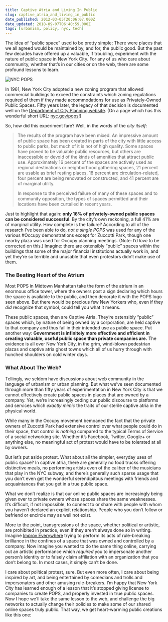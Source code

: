 ```yaml
---
title: Captive Atria and Living In Public
slug: captive_atria_and_living_in_public
date_published: 2012-03-05T20:06:07.000Z
date_updated: 2018-09-07T06:40:59.000Z
tags: [urbanism, policy, nyc, tech]
---
```


The idea of “public space” used to be pretty simple; There were places that we all agreed would be maintained by, and for, the public good. But the past few decades have offered up a valuable, if troubling, experiment with the nature of public space in New York City. For any of us who care about community, whether that’s in our cities or on the web, there are some profound lessons to learn.

![NYC POPS](https://cdn.glitch.global/c4e475b2-a54e-47e0-973c-ed0bd1b46262/nyc-pops.jpg?v=1670715035986 "NYC Privately Owned Public Space logo")

In 1961, New York City adopted a new zoning program that allowed commercial buildings to exceed the constraints which zoning regulations required of them if they made accommodations for use as Privately-Owned Public Spaces. Fifty years later, the legacy of that decision is documented well on the [Department of City Planning website](http://www.nyc.gov/html/dcp/html/priv/priv.shtml). (On a page which has this wonderful short URL: [nyc.gov/pops](http://nyc.gov/pops)!)

So, how did this experiment fare? Well, in the words of the *city itself*:

> The results of the program have been mixed. An impressive amount of public space has been created in parts of the city with little access to public parks, but much of it is not of high quality. Some spaces have proved to be valuable public resources, but others are inaccessible or devoid of the kinds of amenities that attract public use. Approximately 16 percent of the spaces are actively used as regional destinations or neighborhood gathering spaces, 21 percent are usable as brief resting places, 18 percent are circulation-related, four percent are being renovated or constructed, and 41 percent are of marginal utility.
> 
> In response to the perceived failure of many of these spaces and to community opposition, the types of spaces permitted and their locations have been curtailed in recent years.

Just to highlight that again: **only 16% of privately-owned public spaces can be considered successful**. By the city’s own reckoning, a full 41% are of marginal utility. How complete is the failure? According to all of the research I’ve been able to do, *not a single POPS* was used for any of the various #Occupy demonstrations except for Zuccotti Park, though one nearby plaza was used for Occupy planning meetings. (Note: I’d *love* to be corrected on this.) Imagine: there are ostensibly “public” spaces within the buildings that some of the major financial institutions actually work in, and yet they’re so terrible and unusable that even protestors didn’t make use of them.

### The Beating Heart of the Atrium

Most POPS in Midtown Manhattan take the form of the atrium in an enormous office tower, where the owners post a sign declaring which hours the space is available to the public, and then decorate it with the POPS logo seen above. But there would be precious few New Yorkers who, even if they *did* recognize that symbol, could tell you what it means.

These public spaces, then are Captive Atria. They’re ostensibly “public” spaces which, by nature of being owned by a corporation, are held captive to that company and thus fail in their intended use as public space. Put another way: **Government is infinitely more effective and efficient in creating valuable, useful public space than private companies are.** The evidence is all over New York City, in the grim, wind-blown pedestrian plazas and captive atria ghost towns which all of us hurry through with hunched shoulders on cold winter days.

### What About The Web?

Tellingly, we seldom have discussions about web community in the language of urbanism or urban planning. But what we’ve seen documented through more than fifty years of experimentation in New York City is that we cannot effectively create public spaces in places that are owned by a company. Yet, we’re increasingly ceding our public discourse to platforms and services which *exactly mimic* the traits of our sterile captive atria in the physical world.

While many in the Occupy movement bemoaned the fact that the private owners of Zuccotti Park had extensive control over what people could do in their space, that control is *nothing* compared to the typical Terms of Service of a social networking site. Whether it’s Facebook, Twitter, Google+ or anything else, no meaningful act of protest would have to be tolerated at all by owners.

But let’s put aside protest. What about all the simpler, everyday uses of public space? In captive atria, there are generally no food trucks offering distinctive meals, no performing artists even of the caliber of the musicians that play in the NYC subway, and there’s generally such sparse usage that you don’t even get the wonderful serendipitous meetings with friends and acquaintances that you get in a true public space.

What we don’t realize is that our online public spaces are increasingly being given over to private owners whose spaces share the same weaknesses. It’s difficult, if not impossible, to connect to or share with people with whom you haven’t declared an explicit relationship. People who you don’t follow or befriend or encircle may as well not exist.

More to the point, transgressions of the space, whether political or artistic, are prohibited in practice, even if they aren’t always done so in writing. Imagine [Improv Everywhere](http://improveverywhere.com/) trying to perform its acts of rule-breaking brilliance in the confines of a space that was owned and controlled by a company. Now imagine you wanted to do the same thing online, carrying out an artistic performance which *required* you to impersonate another person’s identity or to falsely claim affiliation with an organization that you don’t belong to. In most cases, it simply can’t be done.

I care about political protest, sure. But even more often, I care about being inspired by art, and being entertained by comedians and trolls and impersonators and other amusing rule-breakers. I’m happy that New York City has learned enough of a lesson that it’s stopped giving license to companies to create POPS, and properly invested in true public spaces. Now I hope we’ll take the same lesson to the web, and challenge the big networks to actually change their policies to make some of our shared online spaces truly public. That way, we get heart-warming public creations like this one:
